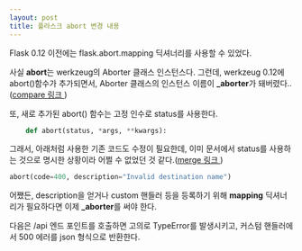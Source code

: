 ```yaml
---
layout: post
title: 플라스크 abort 변경 내용
---
```


Flask 0.12 이전에는 flask.abort.mapping 딕셔너리를 사용할 수 있었다.

사실 **abort**는 werkzeug의 Aborter 클래스 인스턴스다. 그런데, werkzeug 0.12에 abort()함수가 추가되면서, Aborter 클래스의 인스턴스 이름이 **_aborter**가 돼버렸다..(<a href="https://github.com/pallets/werkzeug/commit/9ab649fdc225037162a9d29be08648249c4588ab#diff-43a63db82587e91732eda181306d76c7" target="_blank">compare 링크 </a>)


또, 새로 추가된 abort() 함수는 고정 인수로 status를 사용한다.

```python
    def abort(status, *args, **kwargs):
```

그래서, 아래처럼 사용한 기존 코드도 수정이 필요한데, 이미 문서에서 status를 사용하는 것으로 명시한 상황이라 어쩔 수 없었던 것 같다.(<a href="https://github.com/pallets/werkzeug/pull/1003/files#diff-43a63db82587e91732eda181306d76c7R668" target="_blank">merge 링크 </a>)

```python
abort(code=400, description="Invalid destination name")
```

어쨌든, description을 얻거나 custom 핸들러 등을 등록하기 위해 **mapping** 딕셔너리가 필요하다면 이제 **_aborter**를 써야 한다.

다음은 /api 엔드 포인트를 호출하면 고의로 TypeError를 발생시키고, 커스텀 핸들러에서 500 에러를 json 형식으로 반환한다.

<script src="https://gist.github.com/surinkim/b9ffb01a395405ea601cc927085d7e4c.js"></script>

